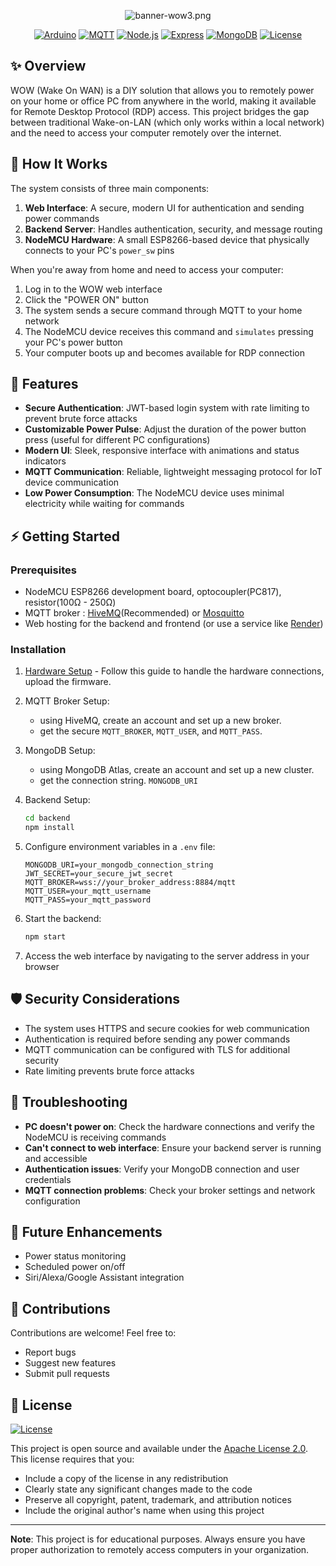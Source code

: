 <div align="center">

![banner-wow3.png](https://i.postimg.cc/9Xy75XRV/banner-wow3.png)

[![Arduino](https://img.shields.io/badge/Arduino-%2300979D.svg?style=for-the-badge&logo=arduino&logoColor=white)](https://www.arduino.cc/)
[![MQTT](https://img.shields.io/badge/MQTT-%23660066.svg?style=for-the-badge&logo=mqtt&logoColor=white)](https://mqtt.org/)
[![Node.js](https://img.shields.io/badge/Node.js-%23339933.svg?style=for-the-badge&logo=node.js&logoColor=white)](https://nodejs.org/)
[![Express](https://img.shields.io/badge/Express-%23000000.svg?style=for-the-badge&logo=express&logoColor=white)](https://expressjs.com/)
[![MongoDB](https://img.shields.io/badge/MongoDB-%2313AA52.svg?style=for-the-badge&logo=mongodb&logoColor=white)](https://www.mongodb.com/)
[![License](https://img.shields.io/badge/license-Apache%202.0-orange.svg?style=for-the-badge)](LICENSE)
</div>

## ✨ Overview

WOW (Wake On WAN) is a DIY solution that allows you to remotely power on your home or office PC from anywhere in the world, making it available for Remote Desktop Protocol (RDP) access. This project bridges the gap between traditional Wake-on-LAN (which only works within a local network) and the need to access your computer remotely over the internet.

## 🧩 How It Works

The system consists of three main components:

1. **Web Interface**: A secure, modern UI for authentication and sending power commands
2. **Backend Server**: Handles authentication, security, and message routing
3. **NodeMCU Hardware**: A small ESP8266-based device that physically connects to your PC's `power_sw` pins

When you're away from home and need to access your computer:
1. Log in to the WOW web interface
2. Click the "POWER ON" button
3. The system sends a secure command through MQTT to your home network
4. The NodeMCU device receives this command and `simulates` pressing your PC's power button
5. Your computer boots up and becomes available for RDP connection

## 🌟 Features

- **Secure Authentication**: JWT-based login system with rate limiting to prevent brute force attacks
- **Customizable Power Pulse**: Adjust the duration of the power button press (useful for different PC configurations)
- **Modern UI**: Sleek, responsive interface with animations and status indicators
- **MQTT Communication**: Reliable, lightweight messaging protocol for IoT device communication
- **Low Power Consumption**: The NodeMCU device uses minimal electricity while waiting for commands

## ⚡ Getting Started

### Prerequisites

- NodeMCU ESP8266 development board, optocoupler(PC817), resistor(100Ω - 250Ω)
- MQTT broker : [HiveMQ](https://www.hivemq.com/products/mqtt-cloud-broker/)(Recommended) or [Mosquitto](https://mosquitto.org/)
- Web hosting for the backend and frontend (or use a service like [Render](https://render.com/))

### Installation

1. [Hardware Setup](hardware-setup.md) - Follow this guide to handle the hardware connections, upload the firmware.
2. MQTT Broker Setup:
   - using HiveMQ, create an account and set up a new broker.
    - get the secure `MQTT_BROKER`, `MQTT_USER`, and `MQTT_PASS`.

3. MongoDB Setup:
   - using MongoDB Atlas, create an account and set up a new cluster.
   - get the connection string. `MONGODB_URI`
4. Backend Setup:
   ```bash
   cd backend
   npm install
   ```
5. Configure environment variables in a `.env` file:
   ```
   MONGODB_URI=your_mongodb_connection_string
   JWT_SECRET=your_secure_jwt_secret
   MQTT_BROKER=wss://your_broker_address:8884/mqtt
   MQTT_USER=your_mqtt_username
   MQTT_PASS=your_mqtt_password
   ```
6. Start the backend:
   ```bash
   npm start
   ```
7. Access the web interface by navigating to the server address in your browser

## 🛡️ Security Considerations

- The system uses HTTPS and secure cookies for web communication
- Authentication is required before sending any power commands
- MQTT communication can be configured with TLS for additional security
- Rate limiting prevents brute force attacks

## 🔧 Troubleshooting

- **PC doesn't power on**: Check the hardware connections and verify the NodeMCU is receiving commands
- **Can't connect to web interface**: Ensure your backend server is running and accessible
- **Authentication issues**: Verify your MongoDB connection and user credentials
- **MQTT connection problems**: Check your broker settings and network configuration

## 🚀 Future Enhancements

- Power status monitoring
- Scheduled power on/off
- Siri/Alexa/Google Assistant integration


## 🤝 Contributions

Contributions are welcome! Feel free to:

- Report bugs
- Suggest new features
- Submit pull requests

## 📄 License

[![License](https://img.shields.io/badge/license-Apache%202.0-orange.svg?style=for-the-badge)](LICENSE)

This project is open source and available under the [Apache License 2.0](LICENSE). This license requires that you:

- Include a copy of the license in any redistribution
- Clearly state any significant changes made to the code
- Preserve all copyright, patent, trademark, and attribution notices
- Include the original author's name when using this project

---

**Note**: This project is for educational purposes. Always ensure you have proper authorization to remotely access computers in your organization.
